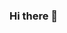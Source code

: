 ### Hi there 👋

<!--
**KiritakeKumi/KiritakeKumi** is a ✨ _special_ ✨ repository because its `README.md` (this file) appears on your GitHub profile.

Here are some ideas to get you started:

- 🔭 I’m currently working on ...
- 🌱 I’m currently learning ...
- 👯 I’m looking to collaborate on ...
- 🤔 I’m looking for help with ...
- 💬 Ask me about ...
📫 How to reach me: root@niconiconi.us
- 😄 Pronouns: ...
⚡ Fun fact: I'm Really Very Love Inori Minase
-->
